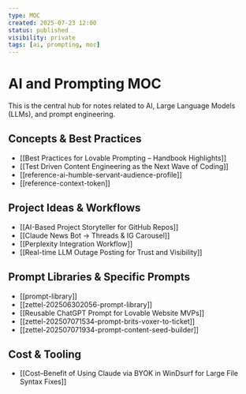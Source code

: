 ```yaml
---
type: MOC
created: 2025-07-23 12:00
status: published
visibility: private
tags: [ai, prompting, moc]
---
```


# AI and Prompting MOC

This is the central hub for notes related to AI, Large Language Models (LLMs), and prompt engineering.

## Concepts & Best Practices
- [[Best Practices for Lovable Prompting – Handbook Highlights]]
- [[Test Driven Content Engineering as the Next Wave of Coding]]
- [[reference-ai-humble-servant-audience-profile]]
- [[reference-context-token]]

## Project Ideas & Workflows
- [[AI-Based Project Storyteller for GitHub Repos]]
- [[Claude News Bot → Threads & IG Carousel]]
- [[Perplexity Integration Workflow]]
- [[Real-time LLM Outage Posting for Trust and Visibility]]

## Prompt Libraries & Specific Prompts
- [[prompt-library]]
- [[zettel-202506302056-prompt-library]]
- [[Reusable ChatGPT Prompt for Lovable Website MVPs]]
- [[zettel-202507071534-prompt-brits-voxer-to-ticket]]
- [[zettel-202507071934-prompt-content-seed-builder]]

## Cost & Tooling
- [[Cost–Benefit of Using Claude via BYOK in WinDsurf for Large File Syntax Fixes]]
